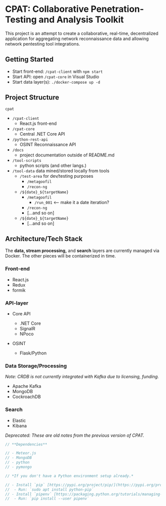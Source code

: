 # CPAT: Collaborative Penetration-Testing and Analysis Toolkit

This project is an attempt to create a collaborative, real-time, decentralized application for aggregating network reconnaissance data and allowing network pentesting tool integrations.

## Getting Started

- Start front-end: `/cpat-client` with `npm start`
- Start API: open `/cpat-core` in Visual Studio
- Start data layer(s): `./docker-compose up -d`


## Project Structure

`cpat`
- `/cpat-client`
	- React.js front-end
- `/cpat-core`
	- Central .NET Core API
- `/python-rest-api`
	- OSINT Reconnaissance API
- `/docs`
	- project documentation outside of README.md
- `/tool-scripts`
	- python scripts (and other langs.)
- `/tool-data` data mined/stored locally from tools
	- `/test-area` for dev/testing purposes
		- `/metagoofil`
		- `/recon-ng`
	- `/${date}_${targetName}`
		- `/metagoofil`
			- `/run_001`  <-- make it a date iteration?
		- `/recon-ng`
		- [...and so on]
	- `/${date}_${targetName}`
		- [...and so on]

## Architecture/Tech Stack

The **data, stream processing,** and **search** layers are currently managed via Docker. The other pieces will 
be containerized in time.

### Front-end

- React.js
- Redux
- formik

### API-layer

- Core API
	- .NET Core
	- SignalR
	- NPoco

- OSINT
	- Flask/Python

### Data Storage/Processing

_Note: CRDB is not currently integrated with Kafka due to licensing, funding._

- Apache Kafka
- MongoDB
- CockroachDB

### Search

- Elastic
- Kibana


_Deprecated: These are old notes from the previous version of CPAT._

```js
// **Dependencies**

// - Meteor.js
// - MongoDB
// - python
// - pymongo

// *If you don't have a Python environment setup already.*

// - Install `pip` [https://pypi.org/project/pip/](https://pypi.org/project/pip/)
// 	- Run: `sudo apt install python-pip`
// - Install `pipenv` [https://packaging.python.org/tutorials/managing-dependencies/#managing-dependencies](https://packaging.python.org/tutorials/managing-dependencies/#managing-dependencies)
// 	- Run: `pip install --user pipenv`
```